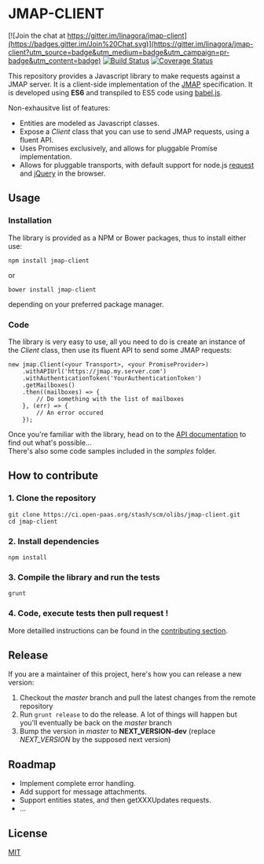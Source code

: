 # JMAP-CLIENT

[![Join the chat at https://gitter.im/linagora/jmap-client](https://badges.gitter.im/Join%20Chat.svg)](https://gitter.im/linagora/jmap-client?utm_source=badge&utm_medium=badge&utm_campaign=pr-badge&utm_content=badge) [![Build Status](https://travis-ci.org/linagora/jmap-client.svg?branch=master)](https://travis-ci.org/linagora/jmap-client) [![Coverage Status](https://coveralls.io/repos/linagora/jmap-client/badge.svg?branch=master&service=github)](https://coveralls.io/github/linagora/jmap-client?branch=master)

This repository provides a Javascript library to make requests against a JMAP server.
It is a client-side implementation of the [JMAP](http://jmap.io/spec.html) specification.
It is developed using **ES6** and transpiled to ES5 code using [babel.js](https://babeljs.io/).

Non-exhausitve list of features:
* Entities are modeled as Javascript classes.
* Expose a *Client* class that you can use to send JMAP requests, using a fluent API.
* Uses Promises exclusively, and allows for pluggable Promise implementation.
* Allows for pluggable transports, with default support for node.js [request](https://github.com/request/request) and [jQuery](http://jquery.com/) in the browser.

## Usage

### Installation

The library is provided as a NPM or Bower packages, thus to install either use:

    npm install jmap-client

or

    bower install jmap-client

depending on your preferred package manager.

### Code

The library is very easy to use, all you need to do is create an instance of the *Client* class, then use its fluent API to send some JMAP requests:

    new jmap.Client(<your Transport>, <your PromiseProvider>)
        .withAPIUrl('https://jmap.my.server.com')
        .withAuthenticationToken('YourAuthenticationToken')
        .getMailboxes()
        .then((mailboxes) => {
            // Do something with the list of mailboxes
        }, (err) => {
            // An error occured
        });

Once you're familiar with the library, head on to the [API documentation](http://linagora.github.io/jmap-client/doc/api/) to find out what's possible...  
There's also some code samples included in the *samples* folder.

## How to contribute

### 1. Clone the repository

    git clone https://ci.open-paas.org/stash/scm/olibs/jmap-client.git
    cd jmap-client

### 2. Install dependencies

    npm install

### 3. Compile the library and run the tests

    grunt

### 4. Code, execute tests then pull request !

More detailled instructions can be found in the [contributing section](./CONTRIBUTING.md).

## Release

If you are a maintainer of this project, here's how you can release a new version:

1. Checkout the _master_ branch and pull the latest changes from the remote repository
2. Run `grunt release` to do the release. A lot of things will happen but you'll eventually be back on the _master_ branch
3. Bump the version in _master_ to **NEXT_VERSION-dev** (replace _NEXT_VERSION_ by the supposed next version)

## Roadmap

* Implement complete error handling.
* Add support for message attachments.
* Support entities states, and then getXXXUpdates requests.
* ...

## License

[MIT](LICENSE)

